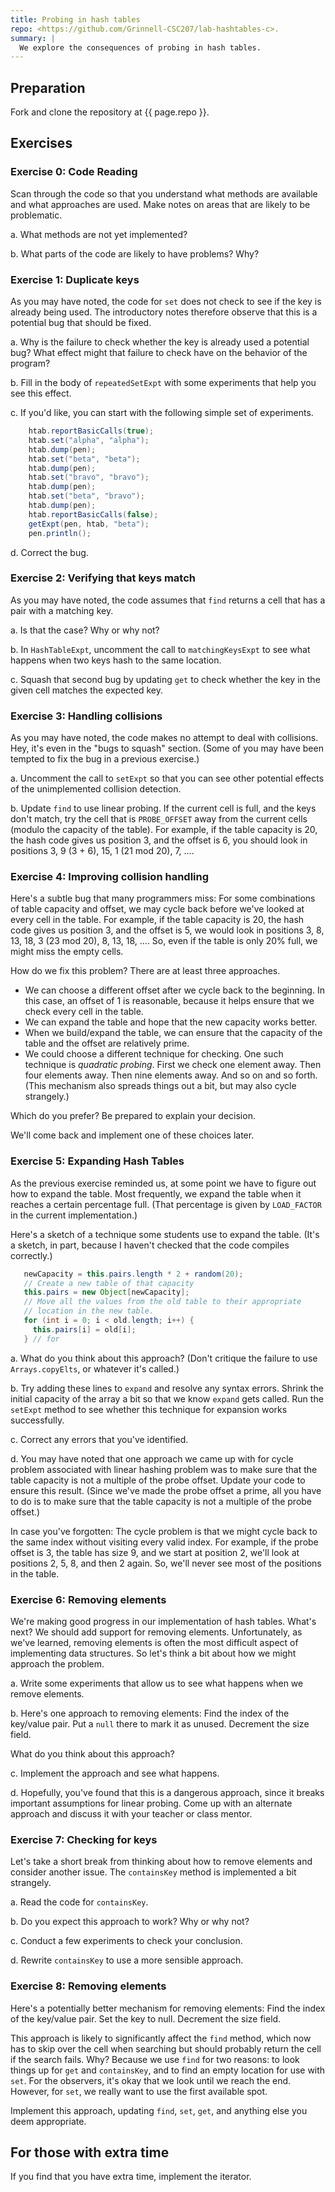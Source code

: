 ```yaml
---
title: Probing in hash tables
repo: <https://github.com/Grinnell-CSC207/lab-hashtables-c>.
summary: |
  We explore the consequences of probing in hash tables.
---
```

Preparation
-----------

Fork and clone the repository at {{ page.repo }}.

Exercises
---------

### Exercise 0: Code Reading

Scan through the code so that you understand what methods are available and what approaches are used.  Make notes on areas that are likely to be problematic.

a. What methods are not yet implemented?

b. What parts of the code are likely to have problems?  Why?

### Exercise 1: Duplicate keys

As you may have noted, the code for `set` does not check to see if the key is already being used.  The introductory notes therefore observe that this is a potential bug that should be fixed.

a. Why is the failure to check whether the key is already used a potential bug?  What effect might that failure to check have on the behavior of the program?

b. Fill in the body of `repeatedSetExpt` with some experiments that help you see this effect.

c. If you'd like, you can start with the following simple set of experiments.

```java
    htab.reportBasicCalls(true);
    htab.set("alpha", "alpha");
    htab.dump(pen);
    htab.set("beta", "beta");
    htab.dump(pen);
    htab.set("bravo", "bravo");
    htab.dump(pen);
    htab.set("beta", "bravo");
    htab.dump(pen);
    htab.reportBasicCalls(false);
    getExpt(pen, htab, "beta");
    pen.println();
```

d. Correct the bug.

### Exercise 2: Verifying that keys match

As you may have noted, the code assumes that `find` returns a cell that has a pair with a matching key.

a. Is that the case?  Why or why not?

b. In `HashTableExpt`, uncomment the call to `matchingKeysExpt` to see what happens when two keys hash to the same location.

c. Squash that second bug by updating `get` to check whether the key in the given cell matches the expected key.

### Exercise 3: Handling collisions

As you may have noted, the code makes no attempt to deal with collisions.  Hey, it's even in the "bugs to squash" section.  (Some of you may have been tempted to fix the bug in a previous exercise.)

a. Uncomment the call to `setExpt` so that you can see other potential effects of the unimplemented collision detection.

b. Update `find` to use linear probing.  If the current cell is full, and the keys don't match, try the cell that is `PROBE_OFFSET` away from the current cells (modulo the capacity of the table).  For example, if the table capacity is 20, the hash code gives us position 3, and the offset is 6, you should look in positions 3, 9 (3 + 6), 15, 1 (21 mod 20), 7, ....

### Exercise 4: Improving collision handling

Here's a subtle bug that many programmers miss: For some combinations of table capacity and offset, we may cycle back before we've looked at every cell in the table.  For example, if the table capacity is 20, the hash code gives us position 3, and the offset is 5, we would look in positions 3, 8, 13, 18, 3 (23 mod 20), 8, 13, 18, ....  So, even if the table is only 20% full, we might miss the empty cells.

How do we fix this problem?  There are at least three approaches.

* We can choose a different offset after we cycle back to the beginning.  In this case, an offset of 1 is reasonable, because it helps ensure that we check every cell in the table.
* We can expand the table and hope that the new capacity works better.
* When we build/expand the table, we can ensure that the capacity of the table and the offset are relatively prime.
* We could choose a different technique for checking.  One such technique is *quadratic probing*.  First we check one element away.  Then four elements away.  Then nine elements away.  And so on and so forth.  (This mechanism also spreads things out a bit, but may also cycle strangely.)

Which do you prefer?  Be prepared to explain your decision.

We'll come back and implement one of these choices later.

### Exercise 5: Expanding Hash Tables

As the previous exercise reminded us, at some point we have to figure out how to expand the table.  Most frequently, we expand the table when it reaches a certain percentage full. (That percentage is given by `LOAD_FACTOR` in the current implementation.)

Here's a sketch of a technique some students use to expand the table.  (It's a sketch, in part, because I haven't checked that the code compiles correctly.)

```java
   newCapacity = this.pairs.length * 2 + random(20);
   // Create a new table of that capacity
   this.pairs = new Object[newCapacity];
   // Move all the values from the old table to their appropriate 
   // location in the new table.
   for (int i = 0; i < old.length; i++) {
     this.pairs[i] = old[i];
   } // for
```

a. What do you think about this approach?  (Don't critique the failure to use `Arrays.copyElts`, or whatever it's called.)

b. Try adding these lines to `expand` and resolve any syntax errors.  Shrink the initial capacity of the array a bit so that we know `expand` gets called.  Run the `setExpt` method to see whether this technique for expansion works successfully.

c. Correct any errors that you've identified.

d. You may have noted that one approach we came up with for cycle problem associated with linear hashing problem was to make sure that the table capacity is not a multiple of the probe offset.  Update your code to ensure this result.  (Since we've made the probe offset a prime, all you have to do is to make sure that the table capacity is not a multiple of the probe offset.)

In case you've forgotten: The cycle problem is that we might cycle back to the same index without visiting every valid index.  For example, if the probe offset is 3, the table has size 9, and we start at position 2, we'll look at positions 2, 5, 8, and then 2 again.  So, we'll never see most of the positions in the table.

### Exercise 6: Removing elements

We're making good progress in our implementation of hash tables.  What's next?  We should add support for removing elements.  Unfortunately, as we've learned, removing elements is often the most difficult aspect of implementing data structures.  So let's think a bit about how we might approach the problem.

a. Write some experiments that allow us to see what happens when we remove elements.

b. Here's one approach to removing elements: Find the index of the key/value pair.  Put a `null` there to mark it as unused.  Decrement the size field.  

What do you think about this approach?

c. Implement the approach and see what happens.

d. Hopefully, you've found that this is a dangerous approach, since it breaks important assumptions for linear probing.  Come up with an alternate approach and discuss it with your teacher or class mentor.

### Exercise 7: Checking for keys

Let's take a short break from thinking about how to remove elements and consider another issue.  The `containsKey` method is implemented a bit strangely.

a. Read the code for `containsKey`.

b. Do you expect this approach to work?  Why or why not?

c. Conduct a few experiments to check your conclusion.

d. Rewrite `containsKey` to use a more sensible approach.

### Exercise 8: Removing elements

Here's a potentially better mechanism for removing elements: Find the index of the key/value pair.  Set the key to null.   Decrement the size field.

This approach is likely to significantly affect the `find` method, which now has to skip over the cell when searching but should probably return the cell if the search fails.  Why?  Because we use `find` for two reasons: to look things up for `get` and `containsKey`, and to find an empty location for use with `set`.  For the observers, it's okay that we look until we reach the end.  However, for `set`, we really want to use the first available spot.

Implement this approach, updating `find`, `set`, `get`, and anything else you deem appropriate.

For those with extra time
-------------------------

If you find that you have extra time, implement the iterator.
